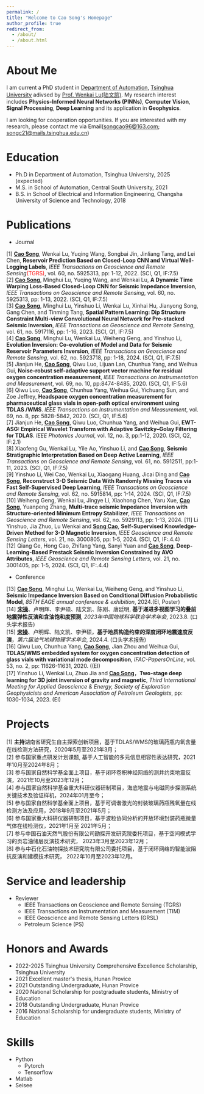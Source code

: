 ```yaml
---
permalink: /
title: "Welcome to Cao Song's Homepage"
author_profile: true
redirect_from: 
  - /about/
  - /about.html
---
```


About Me
======
I am current a PhD student in [Department of Automation](https://www.au.tsinghua.edu.cn/), [Tsinghua University](https://www.tsinghua.edu.cn/) adivsed by [Prof. Wenkai Lu](https://www.au.tsinghua.edu.cn/info/1096/1541.htm)[(陆文凯)](https://www.au.tsinghua.edu.cn/info/1096/1541.htm). My research interest includes **Physics-Informed Neural Networks (PINNs)**, **Computer Vision**, **Signal Processing**, **Deep Learning** and its application in **Geophysics**.

I am looking for cooperation opportunities. If you are interested with my research, please contact me via Email(<ins>songcao96@163.com</ins>; <ins>songc21@mails.tsinghua.edu.cn</ins>)

Education
======
* Ph.D in Department of Automation, Tsinghua University, 2025 (expected)
* M.S. in School of Automation, Central South University, 2021
* B.S. in School of Electrical and Information Engineering, Changsha University of Science and Technology, 2018

Publications
======
* Journal
  
[1] <ins>**Cao Song**</ins>, Wenkai Lu, Yuqing Wang, Songbai Jin, Jinliang Tang, and Lei Chen, **Reservoir Prediction Based on Closed-Loop CNN and Virtual Well-Logging Labels**, *IEEE Transactions on Geoscience and Remote Sensing*<font color=red>(TGRS)</font>, vol. 60, no. 5925313, pp: 1-12, 2022. (SCI, Q1, IF:7.5)\
[2] <ins>**Cao Song**</ins>, Minghui Lu, Yuqing Wang, and Wenkai Lu, **A Dynamic Time Warping Loss-Based Closed-Loop CNN for Seismic Impedance Inversion**, *IEEE Transactions on Geoscience and Remote Sensing*, vol. 60, no. 5925313, pp: 1-13, 2022. (SCI, Q1, IF:7.5)\
[3] <ins>**Cao Song**</ins>, Minghui Lu, Yinshuo Li, Wenkai Lu, Xinhai Hu, Jianyong Song, Gang Chen, and Tinming Tang, **Spatial Pattern Learning: Dip Structure Constraint Multi-view Convolutional Neural Network for Pre-stacked Seismic Inversion**, *IEEE Transactions on Geoscience and Remote Sensing*, vol. 61, no. 5917116, pp: 1-16, 2023. (SCI, Q1, IF:7.5)\
[4] <ins>**Cao Song**</ins>, Minghui Lu, Wenkai Lu, Weiheng Geng, and Yinshuo Li, **Evolution Inversion: Co-evolution of Model and Data for Seismic Reservoir Parameters Inversion**, *IEEE Transactions on Geoscience and Remote Sensing*, vol. 62, no. 5923718, pp: 1-18, 2024. (SCI, Q1, IF:7.5)\
[5] Jianjun He, <ins>**Cao Song**</ins>, Qiwu Luo, Lijuan Lan, Chunhua Yang, and Weihua Gui, **Noise-robust self-adaptive support vector machine for residual oxygen concentration measurement**, *IEEE Transactions on Instrumentation and Measurement*, vol. 69, no. 10, pp:8474-8485, 2020. (SCI, Q1, IF:5.6)\
[6] Qiwu Luo, <ins>**Cao Song**</ins>, Chunhua Yang, Weihua Gui, Yichuang Sun, and Zoe Jeffrey, **Headspace oxygen concentration measurement for pharmaceutical glass vials in open-path optical environment using TDLAS /WMS**. *IEEE Transactions on Instrumentation and Measurement*, vol. 69, no. 8, pp: 5828-5842, 2020. (SCI, Q1, IF:5.6)\
[7] Jianjun He, <ins>**Cao Song**</ins>, Qiwu Luo, Chunhua Yang, and Weihua Gui, **EWT-ASG: Empirical Wavelet Transform with Adaptive Savitzky–Golay Filtering for TDLAS**. *IEEE Photonics Journal*, vol. 12, no. 3, pp:1-12, 2020. (SCI, Q2, IF:2.1)\
[8] Xiaofeng Gu, Wenkai Lu, Yile Ao, Yinshuo Li, and <ins>**Cao Song**</ins>, **Seismic Stratigraphic Interpretation Based on Deep Active Learning**, *IEEE Transactions on Geoscience and Remote Sensing*, vol. 61, no. 5912511, pp:1-11, 2023. (SCI, Q1, IF:7.5)\
[9] Yinshuo Li, Wei Cao, Wenkai Lu, Xiaogang Huang, Jicai Ding and <ins>**Cao Song**</ins>, **Reconstruct 3-D Seismic Data With Randomly Missing Traces via Fast Self-Supervised Deep Learning**, *IEEE Transactions on Geoscience and Remote Sensing*, vol. 62, no. 5915814, pp: 1-14, 2024. (SCI, Q1, IF:7.5)\
[10] Weiheng Geng, Wenkai Lu, Jingye Li, Xiaohong Chen, Yaru Xue, <ins>**Cao Song**</ins>, Yuanpeng Zhang, **Multi-trace seismic Impedance Inversion with Structure-oriented Minimum Entropy Stabilizer**, *IEEE Transactions on Geoscience and Remote Sensing*, vol. 62, no. 5929113, pp: 1-13, 2024.
[11] Li Yinshuo, Jia Zhuo, Lu Wenkai and <ins>**Song Cao**</ins>, **Self-Supervised Knowledge-Driven Method for 3-D Magnetic Inversion**, *IEEE Geoscience and Remote Sensing Letters*, vol. 21, no. 3000805, pp: 1-5, 2024. (SCI, Q1, IF:.4.4)\
[12] Qiang Ge, Hong Cao, Zhifang Yang, Sanyi Yuan and <ins>**Cao Song**</ins>, **Deep-Learning-Based Prestack Seismic Inversion Constrained by AVO Attributes**, *IEEE Geoscience and Remote Sensing Letters*, vol. 21, no. 3001405, pp: 1-5, 2024. (SCI, Q1, IF:.4.4)

* Conference
  
[13] <ins>**Cao Song**</ins>, Minghui Lu, Wenkai Lu, Weiheng Geng, and Yinshuo Li, **Seismic Impedance Inversion Based on Conditional Diffusion Probabilistic Model**, *85TH EAGE annual conference & exhibition*, 2024.(EI, Poster)\
[14] <ins>**宋操**</ins>、卢明辉、李尹硕、陆文凯、陈刚、唐廷明, **基于递进多视图学习的叠前地震弹性反演和含油饱和度预测**, *2023年中国地球科学联合学术年会*, 2023.8. (口头学术报告)\
[15] <ins>**宋操**</ins>、卢明辉、陆文凯、李尹硕，**基于地质构造约束的深度闭环地震速度反演**，*第六届油气地球物理学术年会*, 2024.4. (口头学术报告)\
[16] Qiwu Luo, Chunhua Yang, <ins>**Cao Song**</ins>, Jian Zhou and Weihua Gui, **TDLAS/WMS embedded system for oxygen concentration detection of glass vials with variational mode decomposition**, *IFAC-PapersOnLine*, vol. 53, no. 2, pp: 11626-11631, 2020. ((EI)\
[17] Yinshuo Li, Wenkai Lu, Zhuo Jia and <ins>**Cao Song**</ins>，**Two-stage deep learning for 3D joint inversion of gravity and magnetic**, *Third International Meeting for Applied Geoscience & Energy, Society of Exploration Geophysicists and American Association of Petroleum Geologists*, pp: 1030-1034, 2023. (EI)

Projects
======
[1] **主持**湖南省研究生自主探索创新项目，基于TDLAS/WMS的玻璃药瓶内氧含量在线检测方法研究，2020年5月至2021年3月；\
[2] 参与国家重点研发计划课题, 基于人工智能的多元信息相容性表达研究，2021年10月至2024年8月；\
[3] 参与国家自然科学基金面上项目，基于闭环卷积神经网络的测井约束地震反演，2021年10月至2023年12月；\
[4] 参与国家自然科学基金重大科研仪器研制项目，海底地震与电磁同步探测系统关键技术及验证样机，2024年01月至今；\
[5] 参与国家自然科学基金面上项目，基于可调谐激光的封装玻璃药瓶残氧量在线检测方法及应用，2018年9月至2021年5月；\
[6] 参与国家重大科研仪器研制项目，基于波粒协同分析的开放环境封装药瓶微量气体在线检测仪，2021年1月至 2021年5月；\
[7] 参与中国石油天然气股份有限公司勘探开发研究院委托项目，基于空间模式学习的页岩油储层反演技术研究， 2023年3月至2023年12月；\
[8] 参与中石化石油物探技术研究院有限公司委托项目，基于闭环网络的智能波阻抗反演和建模技术研究， 2022年10月至2023年12月。

Service and leadership
======
* Reviewer
  * IEEE Transactions on Geoscience and Remote Sensing (TGRS)
  * IEEE Transactions on Instrumentation and Measurement (TIM)
  * IEEE Geoscience and Remote Sensing Letters (GRSL)
  * Petroleum Science (PS)

Honors and Awards
======
* 2022-2025 Tsinghua University Comprehensive Excellence Scholarship, Tsinghua University
* 2021 Excellent master's thesis, Hunan Provice
* 2021 Outstanding Undergraduate, Hunan Provice
* 2020 National Scholarship for postgraduate students, Ministry of Education
* 2018 Outstanding Undergraduate, Hunan Provice
* 2016 National Scholarship for undergraduate students, Ministry of Education
  
Skills
======
* Python
  * Pytorch
  * Tensorflow
* Matlab
* Seisee
